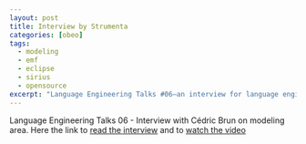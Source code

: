 ```yaml
---
layout: post
title: Interview by Strumenta
categories: [obeo]
tags:
  - modeling
  - emf
  - eclipse
  - sirius
  - opensource
excerpt: "Language Engineering Talks #06—an interview for language engineering and modeling readers—sharing perspectives on OSS tooling and why it matters."
---
```


Language Engineering Talks 06 - Interview with Cédric Brun on modeling area.
Here the link to [read the interview](https://tomassetti.me/interview-with-cedric-brun/) and to [watch the video](https://www.youtube.com/watch?v=gQkrlq5-osA)


